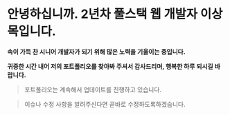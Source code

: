# 안녕하십니까. 2년차 풀스택 웹 개발자 이상목입니다.

__속이 가득 찬 시니어 개발자가 되기 위해 많은 노력을 기울이는 중입니다.__

__귀중한 시간 내어 저의 포트폴리오를 찾아봐 주셔서 감사드리며, 행복한 하루 되시길 바랍니다.__


> 포트폴리오는 계속해서 업데이트를 진행하고 있습니다.

> 이슈나 수정 사항을 알려주신다면 곧바로 수정하도록하겠습니다.

